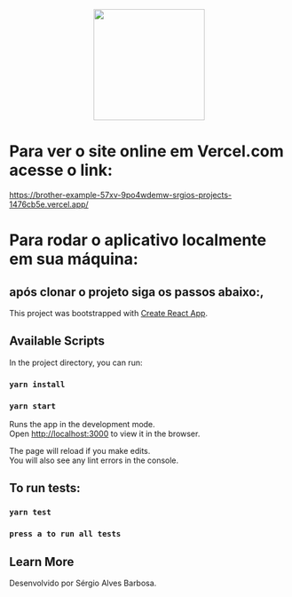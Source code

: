 <div style="text-align:center;">
    <img src="https://www.svgrepo.com/show/275462/motorbike-motorcycle.svg" width="200">
</div>

# Para ver o site online em Vercel.com acesse o link: 
https://brother-example-57xv-9po4wdemw-srgios-projects-1476cb5e.vercel.app/

# Para rodar o aplicativo localmente em sua máquina: 
## após clonar o projeto siga os passos abaixo:,

This project was bootstrapped with [Create React App](https://github.com/facebook/create-react-app).

## Available Scripts

In the project directory, you can run:

### `yarn install`

### `yarn start`

Runs the app in the development mode.\
Open [http://localhost:3000](http://localhost:3000) to view it in the browser.

The page will reload if you make edits.\
You will also see any lint errors in the console.

## To run tests:

### `yarn test`

### `press a to run all tests`

## Learn More

Desenvolvido por Sérgio Alves Barbosa.
